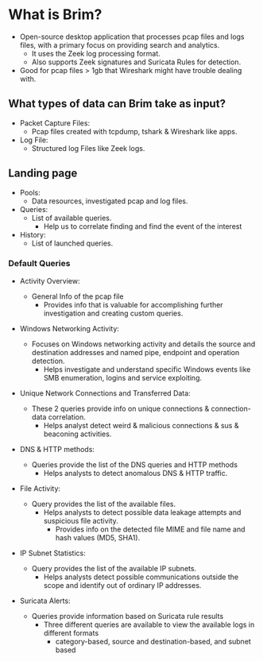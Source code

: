 # What is Brim?

- Open-source desktop application that processes pcap files and logs files, with a primary focus on providing search and analytics.
  - It uses the Zeek log processing format.
  - Also supports Zeek signatures and Suricata Rules for detection.
- Good for pcap files > 1gb that Wireshark might have trouble dealing with.

## What types of data can Brim take as input?

- Packet Capture Files:
  - Pcap files created with tcpdump, tshark & Wireshark like apps.
- Log File:
  - Structured log Files like Zeek logs.

## Landing page

- Pools:
  - Data resources, investigated pcap and log files.
- Queries:
  - List of available queries.
    - Help us to correlate finding and find the event of the interest
- History:
  - List of launched queries.

### Default Queries

- Activity Overview:
  - General Info of the pcap file
    - Provides info that is valuable for accomplishing further investigation and creating custom queries.

- Windows Networking Activity:
  - Focuses on Windows networking activity and details the source and destination addresses and named pipe, endpoint and operation detection.
    - Helps investigate and understand specific Windows events like SMB enumeration, logins and service exploiting.

- Unique Network Connections and Transferred Data:
  - These 2 queries provide info on unique connections & connection-data correlation.
    - Helps analyst detect weird & malicious connections & sus & beaconing activities.

- DNS & HTTP methods:
  - Queries provide the list of the DNS queries and HTTP methods
    - Helps analysts to detect anomalous DNS & HTTP traffic.

- File Activity:
  - Query provides the list of the available files.
    - Helps analysts to detect possible data leakage attempts and suspicious file activity.
      - Provides info on the detected file MIME and file name and hash values (MD5, SHA1).
  
- IP Subnet Statistics:
  - Query provides the list of the available IP subnets.
    - Helps analysts detect possible communications outside the scope and identify out of ordinary IP addresses.

- Suricata Alerts:
  - Queries provide information based on Suricata rule results
    - Three different queries are available to view the available logs in different formats
      - category-based, source and destination-based, and subnet based
